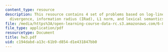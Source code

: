 ```yaml
---
content_type: resource
description: This resource contains 4 set of problems based on log-linear model, KL
  divergence, information radius (IRad), L1 norm, and lexical semantics.
file: /media/https%3A/open-learning-course-data-rc.s3.amazonaws.com/6-864-advanced-natural-language-processing-fall-2005/c194dabda13c61b9d854d1e431847bb0_hw3.pdf
file_type: application/pdf
resourcetype: Document
title: hw3.pdf
uid: c194dabd-a13c-61b9-d854-d1e431847bb0
---
```

